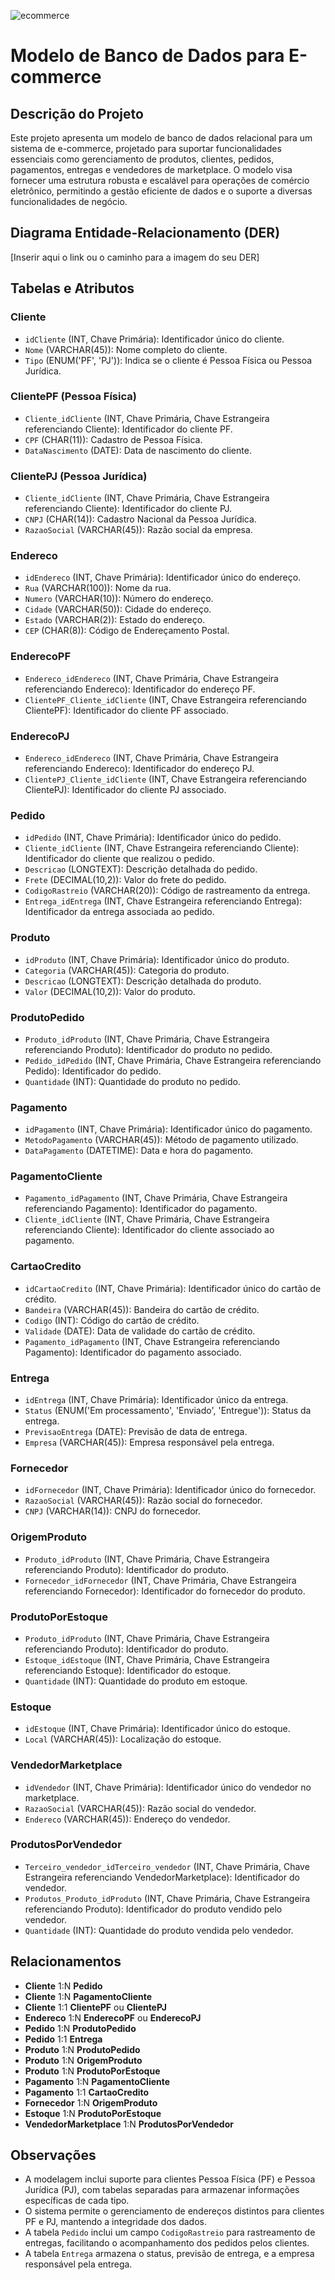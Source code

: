 ![ecommerce](https://github.com/user-attachments/assets/10f7caea-27ea-48e5-973f-7d56f3f1e521)
# Modelo de Banco de Dados para E-commerce

## Descrição do Projeto

Este projeto apresenta um modelo de banco de dados relacional para um sistema de e-commerce, projetado para suportar funcionalidades essenciais como gerenciamento de produtos, clientes, pedidos, pagamentos, entregas e vendedores de marketplace. O modelo visa fornecer uma estrutura robusta e escalável para operações de comércio eletrônico, permitindo a gestão eficiente de dados e o suporte a diversas funcionalidades de negócio.

## Diagrama Entidade-Relacionamento (DER)

[Inserir aqui o link ou o caminho para a imagem do seu DER]

## Tabelas e Atributos

### Cliente

- `idCliente` (INT, Chave Primária): Identificador único do cliente.
- `Nome` (VARCHAR(45)): Nome completo do cliente.
- `Tipo` (ENUM('PF', 'PJ')): Indica se o cliente é Pessoa Física ou Pessoa Jurídica.

### ClientePF (Pessoa Física)

- `Cliente_idCliente` (INT, Chave Primária, Chave Estrangeira referenciando Cliente): Identificador do cliente PF.
- `CPF` (CHAR(11)): Cadastro de Pessoa Física.
- `DataNascimento` (DATE): Data de nascimento do cliente.

### ClientePJ (Pessoa Jurídica)

- `Cliente_idCliente` (INT, Chave Primária, Chave Estrangeira referenciando Cliente): Identificador do cliente PJ.
- `CNPJ` (CHAR(14)): Cadastro Nacional da Pessoa Jurídica.
- `RazaoSocial` (VARCHAR(45)): Razão social da empresa.

### Endereco

- `idEndereco` (INT, Chave Primária): Identificador único do endereço.
- `Rua` (VARCHAR(100)): Nome da rua.
- `Numero` (VARCHAR(10)): Número do endereço.
- `Cidade` (VARCHAR(50)): Cidade do endereço.
- `Estado` (VARCHAR(2)): Estado do endereço.
- `CEP` (CHAR(8)): Código de Endereçamento Postal.

### EnderecoPF

- `Endereco_idEndereco` (INT, Chave Primária, Chave Estrangeira referenciando Endereco): Identificador do endereço PF.
- `ClientePF_Cliente_idCliente` (INT, Chave Estrangeira referenciando ClientePF): Identificador do cliente PF associado.

### EnderecoPJ

- `Endereco_idEndereco` (INT, Chave Primária, Chave Estrangeira referenciando Endereco): Identificador do endereço PJ.
- `ClientePJ_Cliente_idCliente` (INT, Chave Estrangeira referenciando ClientePJ): Identificador do cliente PJ associado.

### Pedido

- `idPedido` (INT, Chave Primária): Identificador único do pedido.
- `Cliente_idCliente` (INT, Chave Estrangeira referenciando Cliente): Identificador do cliente que realizou o pedido.
- `Descricao` (LONGTEXT): Descrição detalhada do pedido.
- `Frete` (DECIMAL(10,2)): Valor do frete do pedido.
- `CodigoRastreio` (VARCHAR(20)): Código de rastreamento da entrega.
- `Entrega_idEntrega` (INT, Chave Estrangeira referenciando Entrega): Identificador da entrega associada ao pedido.

### Produto

- `idProduto` (INT, Chave Primária): Identificador único do produto.
- `Categoria` (VARCHAR(45)): Categoria do produto.
- `Descricao` (LONGTEXT): Descrição detalhada do produto.
- `Valor` (DECIMAL(10,2)): Valor do produto.

### ProdutoPedido

- `Produto_idProduto` (INT, Chave Primária, Chave Estrangeira referenciando Produto): Identificador do produto no pedido.
- `Pedido_idPedido` (INT, Chave Primária, Chave Estrangeira referenciando Pedido): Identificador do pedido.
- `Quantidade` (INT): Quantidade do produto no pedido.

### Pagamento

- `idPagamento` (INT, Chave Primária): Identificador único do pagamento.
- `MetodoPagamento` (VARCHAR(45)): Método de pagamento utilizado.
- `DataPagamento` (DATETIME): Data e hora do pagamento.

### PagamentoCliente

- `Pagamento_idPagamento` (INT, Chave Primária, Chave Estrangeira referenciando Pagamento): Identificador do pagamento.
- `Cliente_idCliente` (INT, Chave Primária, Chave Estrangeira referenciando Cliente): Identificador do cliente associado ao pagamento.

### CartaoCredito

- `idCartaoCredito` (INT, Chave Primária): Identificador único do cartão de crédito.
- `Bandeira` (VARCHAR(45)): Bandeira do cartão de crédito.
- `Codigo` (INT): Código do cartão de crédito.
- `Validade` (DATE): Data de validade do cartão de crédito.
- `Pagamento_idPagamento` (INT, Chave Estrangeira referenciando Pagamento): Identificador do pagamento associado.

### Entrega

- `idEntrega` (INT, Chave Primária): Identificador único da entrega.
- `Status` (ENUM('Em processamento', 'Enviado', 'Entregue')): Status da entrega.
- `PrevisaoEntrega` (DATE): Previsão de data de entrega.
- `Empresa` (VARCHAR(45)): Empresa responsável pela entrega.

### Fornecedor

- `idFornecedor` (INT, Chave Primária): Identificador único do fornecedor.
- `RazaoSocial` (VARCHAR(45)): Razão social do fornecedor.
- `CNPJ` (VARCHAR(14)): CNPJ do fornecedor.

### OrigemProduto

- `Produto_idProduto` (INT, Chave Primária, Chave Estrangeira referenciando Produto): Identificador do produto.
- `Fornecedor_idFornecedor` (INT, Chave Primária, Chave Estrangeira referenciando Fornecedor): Identificador do fornecedor do produto.

### ProdutoPorEstoque

- `Produto_idProduto` (INT, Chave Primária, Chave Estrangeira referenciando Produto): Identificador do produto.
- `Estoque_idEstoque` (INT, Chave Primária, Chave Estrangeira referenciando Estoque): Identificador do estoque.
- `Quantidade` (INT): Quantidade do produto em estoque.

### Estoque

- `idEstoque` (INT, Chave Primária): Identificador único do estoque.
- `Local` (VARCHAR(45)): Localização do estoque.

### VendedorMarketplace

- `idVendedor` (INT, Chave Primária): Identificador único do vendedor no marketplace.
- `RazaoSocial` (VARCHAR(45)): Razão social do vendedor.
- `Endereco` (VARCHAR(45)): Endereço do vendedor.

### ProdutosPorVendedor

- `Terceiro_vendedor_idTerceiro_vendedor` (INT, Chave Primária, Chave Estrangeira referenciando VendedorMarketplace): Identificador do vendedor.
- `Produtos_Produto_idProduto` (INT, Chave Primária, Chave Estrangeira referenciando Produto): Identificador do produto vendido pelo vendedor.
- `Quantidade` (INT): Quantidade do produto vendida pelo vendedor.

## Relacionamentos

- **Cliente** 1:N **Pedido**
- **Cliente** 1:N **PagamentoCliente**
- **Cliente** 1:1 **ClientePF** ou **ClientePJ**
- **Endereco** 1:N **EnderecoPF** ou **EnderecoPJ**
- **Pedido** 1:N **ProdutoPedido**
- **Pedido** 1:1 **Entrega**
- **Produto** 1:N **ProdutoPedido**
- **Produto** 1:N **OrigemProduto**
- **Produto** 1:N **ProdutoPorEstoque**
- **Pagamento** 1:N **PagamentoCliente**
- **Pagamento** 1:1 **CartaoCredito**
- **Fornecedor** 1:N **OrigemProduto**
- **Estoque** 1:N **ProdutoPorEstoque**
- **VendedorMarketplace** 1:N **ProdutosPorVendedor**

## Observações

- A modelagem inclui suporte para clientes Pessoa Física (PF) e Pessoa Jurídica (PJ), com tabelas separadas para armazenar informações específicas de cada tipo.
- O sistema permite o gerenciamento de endereços distintos para clientes PF e PJ, mantendo a integridade dos dados.
- A tabela `Pedido` inclui um campo `CodigoRastreio` para rastreamento de entregas, facilitando o acompanhamento dos pedidos pelos clientes.
- A tabela `Entrega` armazena o status, previsão de entrega, e a empresa responsável pela entrega.
